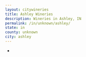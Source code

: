```yaml
---
layout: citywineries
title: Ashley Wineries
description: Wineries in Ashley, IN
permalink: /in/unknown/ashley/
state: in
county: unknown
city: ashley
---
```

-
